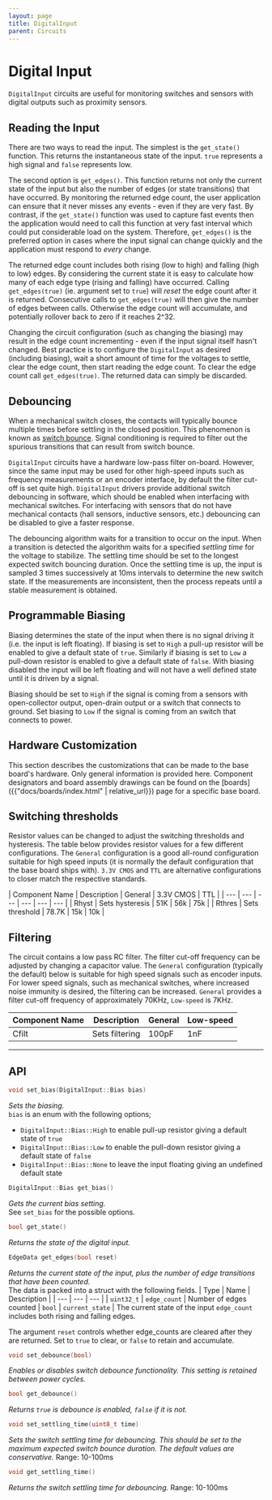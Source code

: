 ```yaml
---
layout: page
title: DigitalInput
parent: Circuits
---
```


# Digital Input

`DigitalInput` circuits are useful for monitoring switches and sensors with digital outputs such as proximity sensors.

## Reading the Input
There are two ways to read the input. The simplest is the `get_state()` function. This returns the instantaneous state of the input. `true` represents a high signal and `false` represents low.  

The second option is `get_edges()`. This function returns not only the current state of the input but also the number of edges (or state transitions) that have occurred. By monitoring the returned edge count, the user application can ensure that it never misses any events - even if they are very fast. By contrast, if the `get_state()` function was used to capture fast events then the application would need to call this function at very fast interval which could put considerable load on the system. Therefore, `get_edges()` is the preferred option in cases where the input signal can change quickly and the application must respond to *every* change.

The returned edge count includes both rising (low to high) and falling (high to low) edges. By considering the current state it is easy to calculate how many of each edge type (rising and falling) have occurred. Calling `get_edges(true)` (ie. argument set to `true`) will *reset* the edge count after it is returned. Consecutive calls to `get_edges(true)` will then give the number of edges between calls. Otherwise the edge count will accumulate, and potentially rollover back to zero if it reaches 2^32.

Changing the circuit configuration (such as changing the biasing) may result in the edge count incrementing - even if the input signal itself hasn't changed. Best practice is to configure the `DigitalInput` as desired (including biasing), wait a short amount of time for the voltages to settle, clear the edge count, then start reading the edge count. To clear the edge count call `get_edges(true)`. The returned data can simply be discarded. 

## Debouncing
When a mechanical switch closes, the contacts will typically bounce multiple times before settling in the closed position. This phenomenon is known as [switch bounce](https://www.allaboutcircuits.com/technical-articles/switch-bounce-how-to-deal-with-it/). Signal conditioning is required to filter out the spurious transitions that can result from switch bounce. 

`DigitalInput` circuits have a hardware low-pass filter on-board. However, since the same input may be used for other high-speed inputs such as frequency measurements or an encoder interface, by default the filter cut-off is set quite high. `DigitalInput` drivers provide additional switch debouncing in software, which should be enabled when interfacing with mechanical switches. For interfacing with sensors that do not have mechanical contacts (hall sensors, inductive sensors, etc.) debouncing can be disabled to give a faster response.

The debouncing algorithm waits for a transition to occur on the input. When a transition is detected the algorithm waits for a specified *settling time* for the voltage to stabilize. The settling time should be set to the longest expected switch bouncing duration. Once the settling time is up, the input is sampled 3 times successively at 10ms intervals to determine the new switch state. If the measurements are inconsistent, then the process repeats until a stable measurement is obtained.

## Programmable Biasing 
Biasing determines the state of the input when there is no signal driving it (i.e. the input is left floating). If biasing is set to `High` a pull-up resistor will be enabled to give a default state of `true`. Similarly if biasing is set to `Low` a pull-down resistor is enabled to give a default state of `false`. With biasing disabled the input will be left floating and will not have a well defined state until it is driven by a signal. 

Biasing should be set to `High` if the signal is coming from a sensors with open-collector output, open-drain output or a switch that connects to ground. Set biasing to `Low` if the signal is coming from an switch that connects to power.

## Hardware Customization
This section describes the customizations that can be made to the base board's hardware. Only general information is provided here. Component designators and board assembly drawings can be found on the [boards]({{"docs/boards/index.html" | relative_url}}) page for a specific base board.

## Switching thresholds
Resistor values can be changed to adjust the switching thresholds and  hysteresis. The table below provides resistor values for a few different configurations. The `General` configuration is a good all-round configuration suitable for high speed inputs (it is normally the default configuration that the base board ships with). `3.3V CMOS` and `TTL` are alternative configurations to closer match the respective standards.

| Component Name | Description | General | 3.3V CMOS | TTL |
| --- | --- | --- | --- | --- | --- |
| Rhyst | Sets hysteresis | 51K | 56k | 75k | 
| Rthres | Sets threshold | 78.7K | 15k | 10k |

## Filtering
The circuit contains a low pass RC filter. The filter cut-off frequency can be adjusted by changing a capacitor value. The `General` configuration (typically the default) below is suitable for high speed signals such as encoder inputs. For lower speed signals, such as mechanical switches, where increased noise immunity is desired, the filtering can be increased. `General` provides a filter cut-off frequency of approximately 70KHz, `Low-speed` is 7KHz.

| Component Name | Description | General | Low-speed |
| --- | --- | --- | --- | 
| Cfilt | Sets filtering | 100pF | 1nF |



---

## API

``` cpp
void set_bias(DigitalInput::Bias bias)
```
*Sets the biasing.*  
`bias` is an enum with the following options;  
* `DigitalInput::Bias::High` to enable pull-up resistor giving a default state of `true`
* `DigitalInput::Bias::Low` to enable the pull-down resistor giving a default state of `false`
* `DigitalInput::Bias::None` to leave the input floating giving an undefined default state

```cpp
DigitalInput::Bias get_bias()
```
*Gets the current bias setting.*  
See `set_bias` for the possible options.

``` cpp
bool get_state()
```
*Returns the state of the digital input.*

``` cpp
EdgeData get_edges(bool reset)
```
*Returns the current state of the input, plus the number of edge transitions that have been counted.*   
The data is packed into a struct with the following fields.
| Type | Name | Description |
| --- | --- | --- |
| `uint32_t` | `edge_count` | Number of edges counted
| `bool` | `current_state` | The current state of the input
`edge_count` includes both rising and falling edges.

The argument `reset` controls whether edge_counts are cleared after they are returned. Set to `true` to clear, or `false` to retain and accumulate.


``` cpp
void set_debounce(bool)
```
*Enables or disables switch debounce functionality. This setting is retained between power cycles.*

``` cpp
bool get_debounce()
```
*Returns `true` is debounce is enabled, `false` if it is not.*

``` cpp
void set_settling_time(uint8_t time)
```
*Sets the switch settling time for debouncing. This should be set to the maximum expected switch bounce duration. The default values are conservative.*
Range: 10-100ms

``` cpp
void get_settling_time()
```
*Returns the switch settling time for debouncing.* 
Range: 10-100ms